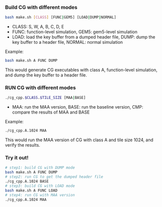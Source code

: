 ### Build CG with different modes
```bash
bash make.sh [CLASS] [FUNC|GEM5] [LOAD|DUMP|NORMAL]
```
- CLASS: S, W, A, B, C, D, E
- FUNC: function-level simulation, GEM5: gem5-level simulation
- LOAD: load the key buffer from a dumped header file, DUMP: dump the key buffer to a header file, NORMAL: normal simulation

Example:
```bash
bash make.sh A FUNC DUMP
```
This would generate CG executables with class A, function-level simulation, and dump the key buffer to a header file.

### RUN CG with different modes
```bash
./cg_cpp.$CLASS.$TILE_SIZE [MAA|BASE]
```
- MAA: run the MAA version, BASE: run the baseline version, CMP: compare the results of MAA and BASE

Example:
```bash
./cg_cpp.A.1024 MAA
```
This would run the MAA version of CG with class A and tile size 1024, and verify the results.

### Try it out!
```bash
# step1: build CG with DUMP mode
bash make.sh A FUNC DUMP
# step2: run CG to get the dumped header file
./cg_cpp.A.1024 BASE
# step3: build CG with LOAD mode
bash make.sh A FUNC LOAD
# step4: run CG with MAA version
./cg_cpp.A.1024 MAA
```


